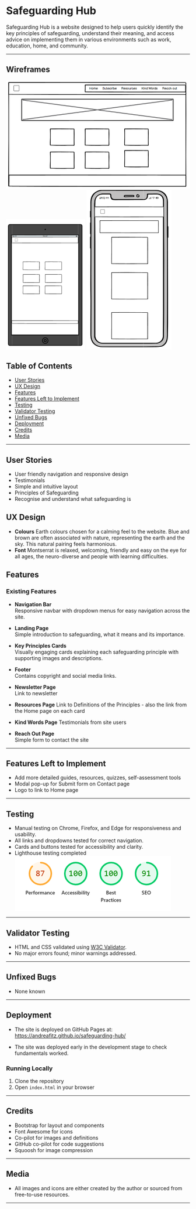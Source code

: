# Safeguarding Hub

Safeguarding Hub is a website designed to help users quickly identify the key principles of safeguarding, understand their meaning, and access advice on implementing them in various environments such as work, education, home, and community.

---

## Wireframes

![Homepage Wireframe](assets/images/laptop-wireframe.png)
![Homepage Wireframe](assets/images/tablet-wireframe.png) 
![Homepage Wireframe](assets/images/mobile-wireframe.png)


## Table of Contents

- [User Stories](#User-stories)
- [UX Design](#UX-design)
- [Features](#features)
- [Features Left to Implement](#features-left-to-implement)
- [Testing](#testing)
- [Validator Testing](#validator-testing)
- [Unfixed Bugs](#unfixed-bugs)
- [Deployment](#deployment)
- [Credits](#credits)
- [Media](#media)

---
## User Stories
-  User friendly navigation and responsive design
-  Testimonials
-  Simple and intuitive layout
-  Principles of Safeguarding
-  Recognise and understand what safeguarding is


## UX Design
- **Colours**
    Earth colours chosen for a calming feel to the website. Blue and brown are often associated with nature, representing the earth and the sky. This natural pairing feels harmonious.
- **Font**
    Montserrat is relaxed, welcoming, friendly and easy on the eye for all ages, the neuro-diverse and people with learning difficulties.

## Features

### Existing Features

- **Navigation Bar**  
  Responsive navbar with dropdown menus for easy navigation across the site.

- **Landing Page**  
  Simple introduction to safeguarding, what it means and its importance.

- **Key Principles Cards**  
  Visually engaging cards explaining each safeguarding principle with supporting images and descriptions.

- **Footer**  
  Contains copyright and social media links.

- **Newsletter Page**  
  Link to newsletter

- **Resources Page**
  Link to Definitions of the Principles - also the link from the Home page on each card

- **Kind Words Page**
  Testimonials from site users

- **Reach Out Page**  
  Simple form to contact the site

---

## Features Left to Implement

- Add more detailed guides, resources, quizzes, self-assessment tools
- Modal pop-up for Submit form on Contact page
- Logo to link to Home page


---

## Testing

- Manual testing on Chrome, Firefox, and Edge for responsiveness and usability.
- All links and dropdowns tested for correct navigation.
- Cards and buttons tested for accessibility and clarity.
- Lighthouse testing completed
![Lightouse testing](assets/images/lighthouse-testing.png)

---

## Validator Testing

- HTML and CSS validated using [W3C Validator](https://validator.w3.org/).
- No major errors found; minor warnings addressed.

---

## Unfixed Bugs

- None known

---

## Deployment

- The site is deployed on GitHub Pages at: https://andreafitz.github.io/safeguarding-hub/

- The site was deployed early in the development stage to check fundamentals worked.

### Running Locally
1. Clone the repository
2. Open `index.html` in your browser

---

## Credits

- Bootstrap for layout and components
- Font Awesome for icons
- Co-pilot for images and definitions
- GitHub co-pilot for code suggestions
- Squoosh for image compression

---

## Media

- All images and icons are either created by the author or sourced from free-to-use resources.

---




